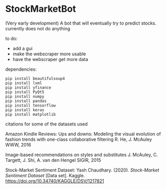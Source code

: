 # StockMarketBot
(Very early development) A bot that will eventually try to predict stocks. 
currently does not do anything 


to do:
  - add a gui
  - make the webscraper more usable
  - have the webscraper get more data

dependencies:
```
pip install beautifulsoup4
pip install lxml
pip install yfinance
pip install PyQt5
pip install numpy
pip install pandas
pip install tensorflow
pip install keras
pip install matplotlib
```

citations for some of the datasets used

Amazon Kindle Reviews:
Ups and downs: Modeling the visual evolution of fashion trends with one-class collaborative filtering
R. He, J. McAuley
WWW, 2016

Image-based recommendations on styles and substitutes
J. McAuley, C. Targett, J. Shi, A. van den Hengel
SIGIR, 2015

Stock-Market Sentiment Dataset:
Yash Chaudhary. (2020). <i>Stock-Market Sentiment Dataset</i> [Data set]. Kaggle. https://doi.org/10.34740/KAGGLE/DSV/1217821

